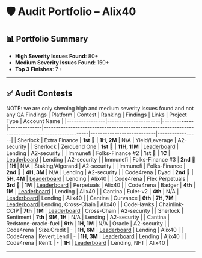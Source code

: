 # 🛡️ Audit Portfolio – Alix40

## 📊 Portfolio Summary

- **High Severity Issues Found**: 80+
- **Medium Severity Issues Found**: 150+
- **Top 3 Finishes**: 7+


---

## ✅ Audit Contests 
NOTE: we are only shwoing high and medium severity issues found and not any QA Findings
| Platform       | Contest              | Ranking     | Findings     | Links                                                                                          | Project Type              | Account Name     |
|----------------|----------------------|-------------|--------------|------------------------------------------------------------------------------------------------|---------------------------|-----------------|
| Sherlock       | Extra Finance        | **1st** 🥇  | **1H, 2M**   | N/A                                                                                            | Yield/Leverage            | A2-security     |
| Sherlock       | ZeroLend One         | **1st** 🥇  | **11H, 11M** | [Leaderboard](https://audits.sherlock.xyz/contests/466/leaderboard)                            | Lending                   | A2-security     |
| Immunefi       | Folks-Finance #2     | **1st** 🥇  | **1C**       | [Leaderboard](https://immunefi.com/audit-competition/mitigation-audit-folksfinance/leaderboard/#top) | Lending                   | A2-security     |
| Immunefi       | Folks-Finance #3     | **2nd** 🥈  | **1H**       | N/A                                                                                            | Staking/Algorand          | A2-security     |
| Immunefi       | Folks-Finance        | **2nd** 🥈  | **4H, 3M**   | N/A                                                                                            | Lending                   | A2-security     |
| Code4rena      | Dyad                 | **2nd** 🥈  | **5H, 4M**   | [Leaderboard](https://code4rena.com/audits/2024-04-dyad#top)                                   | Lending                   | Alix40          |
| Code4rena      | Flex Perpetuals                 | **3rd** 🥉  | **1M**   | [Leaderboard](https://code4rena.com/audits/2024-04-dyad#top)                                   | Perpetuals                   | Alix40          |
| Code4rena      | Badger               | **4th**     | **1M**       | [Leaderboard](https://code4rena.com/audits/2024-06-ebtc-zap-router#top)                        | Lending                   | Alix40          |
| Cantina        | Euler-v2             | **4th**     | N/A          | [Leaderboard](https://cantina.xyz/competitions/41306bb9-2bb8-4da6-95c3-66b85e11639f/leaderboard)| Lending                   | Alix40          |
| Cantina        | Curvance             | **6th**     | **7H, 7M**   | [Leaderboard](https://cantina.xyz/competitions/ac757733-81a4-43c7-8f49-17c5b135cdff/leaderboard)| Lending, Cross-Chain      | Alix40          |
| CodeHawks      | Chainlink-CCIP       | **7th**     | **1M**       | [Leaderboard](https://www.codehawks.com/contests/clo38mm260001la08daw5cbuf)                    | Cross-Chain               | A2-security     |
| Sherlock       | Sentiment            | **7th**     | **9M, 1H**   | N/A                                                                                            | Lending                   | A2-security     |
| Cantina        | Redstone-oracle-fuel | **9th**     | **1H, 1M**   | N/A                                                                                            | Oracle                    | A2-security     |
| Code4rena      | Size.Credit          | -           | **1H, 6M**   | [Leaderboard](https://code4rena.com/audits/2024-06-size#top)                                   | Lending                   | Alix40          |
| Code4rena      | Revert.Lend          | -           | **1H, 3M**   | [Leaderboard](https://code4rena.com/audits/2024-03-revert-lend#top)                            | Lending                   | Alix40          |
| Code4rena      | Renft                | -           | **1H**       | [Leaderboard](https://code4rena.com/audits/2024-01-renft#top)                                  | Lending, NFT              | Alix40          |

---

